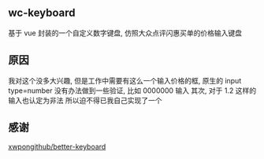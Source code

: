 ## wc-keyboard
基于 vue 封装的一个自定义数字键盘, 仿照大众点评闪惠买单的价格输入键盘

## 原因
我对这个没多大兴趣, 但是工作中需要有这么一个输入价格的框, 原生的 input type=number
没有办法做到一些验证, 比如
0000000 输入
其次, 对于 
1.2 这样的输入也认定为非法
所以迫不得已我自己实现了一个

## 感谢
[xwpongithub/better-keyboard](https://github.com/xwpongithub/better-keyboard)

